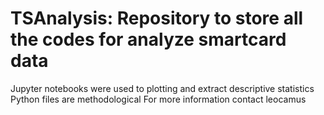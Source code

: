 # TSAnalysis: Repository to store all the codes for analyze smartcard data
Jupyter notebooks were used to plotting and extract descriptive statistics
Python files are methodological
For more information contact leocamus
